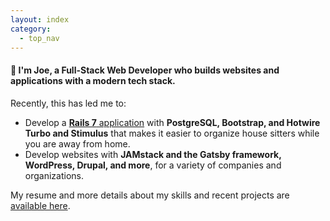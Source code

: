 ```yaml
---
layout: index
category:
  - top_nav
---
```


#### 👋 I'm Joe, a Full-Stack Web Developer who builds websites and applications with a modern tech stack.

Recently, this has led me to:
- Develop a [**Rails 7** application](/projects/extendedaway) with **PostgreSQL, Bootstrap, and Hotwire Turbo and Stimulus** that makes it easier to organize house sitters while you are away from home.
- Develop websites with **JAMstack and the Gatsby framework, WordPress, Drupal, and more**, for a variety of companies and organizations.

My resume and more details about my skills and recent projects are [available here](/resume).
